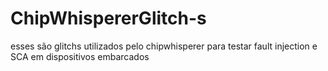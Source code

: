 # ChipWhispererGlitch-s
esses são glitchs utilizados pelo chipwhisperer para testar fault injection e SCA em dispositivos embarcados

